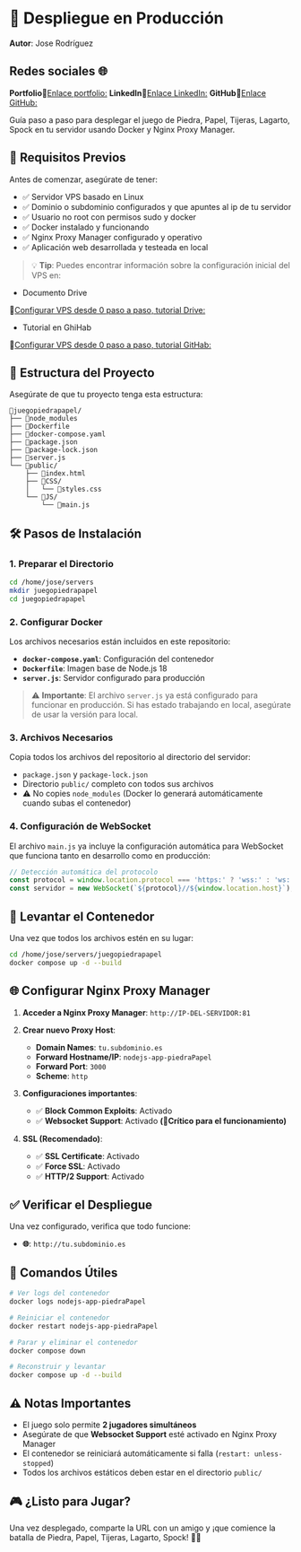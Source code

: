 # 🚀 Despliegue en Producción

**Autor**: Jose Rodríguez  

## Redes sociales 🌐

**Portfolio**🔗[Enlace portfolio:](https://portfolio.jose-rodriguez-blanco.es)
**LinkedIn**🔗[Enlace LinkedIn:](https://www.linkedin.com/in/joseperfil/)
**GitHub**🔗[Enlace GitHub:](https://github.com/jose-giithub)

Guía paso a paso para desplegar el juego de Piedra, Papel, Tijeras, Lagarto, Spock en tu servidor usando Docker y Nginx Proxy Manager.

## 🚧 Requisitos Previos

Antes de comenzar, asegúrate de tener:

- ✅ Servidor VPS basado en Linux
- ✅ Dominio o subdominio configurados y que apuntes al ip de tu servidor
- ✅ Usuario no root con permisos sudo y docker
- ✅ Docker instalado y funcionando
- ✅ Nginx Proxy Manager configurado y operativo
- ✅ Aplicación web desarrollada y testeada en local

> 💡 **Tip**: Puedes encontrar información sobre la configuración inicial del VPS en:

- Documento Drive

🔗[Configurar VPS desde 0 paso a paso, tutorial Drive:](https://docs.google.com/document/d/1RMoX8kUR3lRntgdGNtjpnFPkNULrNoSefXUzDBEabOE/edit?usp=sharing)

- Tutorial en GhiHab

🔗[Configurar VPS desde 0 paso a paso, tutorial GitHab:](https://github.com/jose-giithub/vps-demo/tree/main)


## 📂 Estructura del Proyecto

Asegúrate de que tu proyecto tenga esta estructura:

```
📂juegopiedrapapel/
├── 📂node_modules
├── 📄Dockerfile
├── 📄docker-compose.yaml
├── 📄package.json
├── 📄package-lock.json
├── 📄server.js
└── 📂public/
    ├── 📄index.html
    ├── 📂CSS/
    │   └── 📄styles.css
    └── 📂JS/
        └── 📄main.js
```

## 🛠️ Pasos de Instalación

### 1. Preparar el Directorio

```bash
cd /home/jose/servers
mkdir juegopiedrapapel
cd juegopiedrapapel
```

### 2. Configurar Docker

Los archivos necesarios están incluidos en este repositorio:

- **`docker-compose.yaml`**: Configuración del contenedor
- **`Dockerfile`**: Imagen base de Node.js 18
- **`server.js`**: Servidor configurado para producción

> ⚠️ **Importante**: El archivo `server.js` ya está configurado para funcionar en producción. Si has estado trabajando en local, asegúrate de usar la versión para local.

### 3. Archivos Necesarios

Copia todos los archivos del repositorio al directorio del servidor:

- `package.json` y `package-lock.json`
- Directorio `public/` completo con todos sus archivos
- ⚠️ No copies `node_modules` (Docker lo generará automáticamente cuando subas el contenedor)

### 4. Configuración de WebSocket

El archivo `main.js` ya incluye la configuración automática para WebSocket que funciona tanto en desarrollo como en producción:

```javascript
// Detección automática del protocolo
const protocol = window.location.protocol === 'https:' ? 'wss:' : 'ws:';
const servidor = new WebSocket(`${protocol}//${window.location.host}`);
```

## 🚀 Levantar el Contenedor

Una vez que todos los archivos estén en su lugar:

```bash
cd /home/jose/servers/juegopiedrapapel
docker compose up -d --build
```

## 🌐 Configurar Nginx Proxy Manager

1. **Acceder a Nginx Proxy Manager**: `http://IP-DEL-SERVIDOR:81`

2. **Crear nuevo Proxy Host**:
   - **Domain Names**: `tu.subdominio.es`
   - **Forward Hostname/IP**: `nodejs-app-piedraPapel`
   - **Forward Port**: `3000`
   - **Scheme**: `http`

3. **Configuraciones importantes**:
   - ✅ **Block Common Exploits**: Activado
   - ✅ **Websocket Support**: Activado **(🚨Crítico para el funcionamiento)**

4. **SSL (Recomendado)**:
   - ✅ **SSL Certificate**: Activado
   - ✅ **Force SSL**: Activado  
   - ✅ **HTTP/2 Support**: Activado

## ✅ Verificar el Despliegue

Una vez configurado, verifica que todo funcione:

- **🌐**: `http://tu.subdominio.es` 

## 🔧 Comandos Útiles

```bash
# Ver logs del contenedor
docker logs nodejs-app-piedraPapel

# Reiniciar el contenedor
docker restart nodejs-app-piedraPapel

# Parar y eliminar el contenedor
docker compose down

# Reconstruir y levantar
docker compose up -d --build
```

## ⚠️ Notas Importantes

- El juego solo permite **2 jugadores simultáneos**
- Asegúrate de que **Websocket Support** esté activado en Nginx Proxy Manager
- El contenedor se reiniciará automáticamente si falla (`restart: unless-stopped`)
- Todos los archivos estáticos deben estar en el directorio `public/`

## 🎮 ¿Listo para Jugar?

Una vez desplegado, comparte la URL con un amigo y ¡que comience la batalla de Piedra, Papel, Tijeras, Lagarto, Spock! 🦎🖖